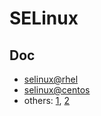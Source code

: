 # SELinux

## Doc

* [selinux@rhel](https://access.redhat.com/documentation/en-US/Red_Hat_Enterprise_Linux/7/html/SELinux_Users_and_Administrators_Guide/)
* [selinux@centos](https://wiki.centos.org/HowTos/SELinux)
* others: [1](http://www.techrepublic.com/blog/linux-and-open-source/practical-selinux-for-the-beginner-contexts-and-labels/), [2](https://wiki.gentoo.org/wiki/SELinux/Tutorials)

